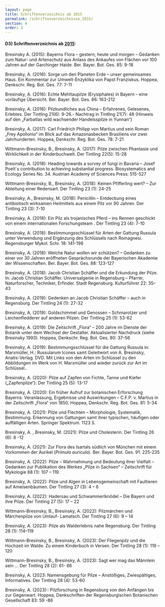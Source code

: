 ```yaml
---
layout: page
title: Schriftenverzeichnis ab 2015
permalink: /schriftenverzeichnisse_2015/
section: 4
order: 3
---
```


#### D3) Schriftenverzeichnis **ab <u>2015</u>**: 

Bresinsky A. (2015): Bayerns Flora – gestern, heute und morgen – Gedanken zum  Natur- und Artenschutz aus Anlass des Ankaufes von Flächen vor 100 Jahren auf der Garchinger Haide. Ber. Bayer. Bot. Ges. 85: 9-18 

Bresinsky, A. (2016): Sorge um den Planeten Erde – unser gemeinsames Haus. Ein Kommentar  zur Umwelt-Enzyklika von Papst Franziskus. Hoppea, Denkschr. Reg. Bot. Ges. 77: 7-11 

Bresinsky, A. (2016):  Echte Mehltaupilze (Erysiphales) in Bayern – eine vorläufige Übersicht. Ber. Bayer. Bot. Ges. 86: 163-212 

Bresinsky, A. (2016): Pilzkundliches aus China – Erfahrenes, Gelesenes, Erlebtes. Der Tintling 21(6): 9-26.- Nachtrag in Tintling 21(7): 48 (Hinweis auf den „Farbatlas wild wachsender Handelsspilze in Yunnan“) 

Bresinsky, A. (2017): Carl Friedrich Philipp von Martius und sein Roman „Frey Apollonio“ im Blick auf das Amazonasbecken Brasiliens vor zwei Jahrhunderten. Hoppea, Denkschr. Reg. Bot. Ges. 78: 7-21  

Wittmann-Bresinsky, B., Bresinsky, A. (2017): Pilze zwischen Phantasie und Wirklichkeit in der Kinderbuchwelt. Der Tintling 22(5): 15-28  

Bresinsky, A. (2018): Heading towards a survey of fungi in Bavaria – Josef Poelt´s contribution to achieving substantial progress. Biosystematics and Ecology Series No. 34. Austrian Academy of Sciences Press: 515-527 

Wittmann-Bresinsky, B., Bresinsky, A. (2018): Keinen Pfifferling wert? – Zur Ableitung einer Redensart. Der Tintling 23 (1): 24-25 

Bresinsky, A., Bresinsky, M. (2018): Penicillin – Entdeckung eines antibiotisch wirksamen Heilmittels aus einem Pilz vor 90 Jahren. Der Tintling 23 (3): 7-10 

Bresinsky, A. (2018): Ein Pilz als trojanisches Pferd – ins Rennen geschickt von einem internationalen Forschungsteam . Der Tintling 23 (4): 7-10 

Bresinsky, A. (2018): Bestimmungsschlüssel für Arten der Gattung Russula unter Verwendung und Ergänzung des Schlüssels nach Romagnesi. Regensburger Mykol. Schr. 18: 141-198 

Bresinsky, A. (2018): Welche Natur wollen wir schützen?  – Gedanken zu einer vor 30 Jahren eröffneten Gesprächsrunde  der Bayerischen Akademie der Wissenschaften. Ber. Bayer. Bot. Ges. 88: 123-127  

Bresinsky, A. (2018): Jacob Christian Schäffer und die Erkundung der Pilze. In: Jacob Christian Schäffer. Universalgenie in Regensburg – Pfarrer, Naturforscher, Techniker, Erfinder. Stadt Regensburg. Kulturführer 22: 35–43 

Bresinsky, A. (2019): Gedenken an Jacob Christian Schäffer – auch in Regensburg. Der Tintling  24 (1): 27-32 

Bresinsky, A, (2019): Goldschimmel und Genossen – Schmarotzer und Leichenfledderer auf anderen Pilzen. Der Tintling 25 (1): 53-62 

Bresinsky, A. (2019): Die Zeitschrift „Flora“ – 200 Jahre im Dienste der Botanik unter dem Wechsel der Gestalter. Aktualisierter Nachdruck (siehe Bresinsky 1993). Hoppea, Denkschr. Reg. Bot. Ges. 80: 37–56 

Bresinsky, A. (2019): Bestimmungsschlüssel für die Gattung Russula in: Marxmüller, H.: Russularum Icones samt Geleitwort von A. Bresinsky, Anatis-Verlag. DVD. Mit Links von den Arten im Schlüssel zu den Abbildungen im Werk von H. Marxmüller  und wieder zurück zur Art im Schlüssel.. 

Bresinsky, A. (2020): Pilze auf Zapfen von Fichte, Tanne und Kiefer („Zapfenpilze“): Der Tintling 25 (5): 13-17 

Bresinsky, A. (2020): Ein früher Aufruf zur botanischen Erforschung Bayerns: Veranlassung, Ergebnisse und Auswirkungen – C.F.P. v. Martius in der Zeitschrift „Flora“ von 1850. Hoppea, Denkschr. Reg. Bot. Ges. 81: 5-34 

Bresinsky, A. (2021): Pilze und Flechten – Morphologie, Systematik, Bestimmung. Erkennung von Gattungen samt ihrer typischen, häufigen oder auffälligen Arten. Springer Spektrum. 1123 S. 

Bresinsky, A. , Bresinsky, M. (2021): Pilze und Cholesterin. Der Tintling 26 (6): 8 -12  

Bresinsky, A. (2021): Zur Flora des Isartals südlich von München mit einem Vorkommen der Aurikel (*Primula auricula*). Ber. Bayer. Bot. Ges. 91: 225-235 

Bresinsky, A. (2022): Pilze – Wahrnehmung und Bedeutung ihrer Vielfalt – Gedanken zur Publikation des Werkes „Pilze in Sachsen“ – Zeitschrift für Mykologie 88 (1): 107 – 119. 

Bresinsky, A. (2022): Pilze und Algen in Lebensgemeinschaft mit Faultieren auf Ameisenbäumen. Der Tintling 27 (3): 4 – 6 

Bresinsky, A. (2022): Hadersau und Schwammerlknödel – Die Bayern und ihre Pilze. Der Tintling 27 (5): 17 – 22 

Wittmann-Bresinsky, B., Bresinsky, A. (2022): Pilzmärchen und Märchenpilze von Umlauf- Lamatsch. Der Tintling 27 (6): 9 – 14 

Bresinsky, A. (2023): Pilze als Walderlebnis nahe Regensburg. Der Tintling 28 (1): 114–119 

Wittmann-Bresinsky, B., Bresinsky, A. (2023): Der Fliegenpilz und die Hochzeit im Walde. Zu einem Kinderbuch in Versen. Der Tintling 28 (1): 119 –120 

Wittmann-Bresinsky, B., Bresinsky, A. (2023): Sagt wer mag das Männlein sein … Der Tintling 28 (2): 61- 66   

Bresinsky, A. (2023:  Namensgebung für Pilze – Anstößiges, Zwiespältiges, Informatives. Der Tintling 28 (4): 53-60 

Bresinsky, A. (2023):: Pilzforschung in Regensburg von den Anfängen bis zur Gegenwart. Hoppea, Denkschriften der Regensburgischen Botanischen Gesellschaft 83: 59 -86 